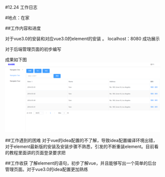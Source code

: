 #12.24 工作日志

#地点：在家

##工作内容和进度

对于vue3.0的安装和对应vue3.0的element的安装
。
localhost：8080 成功展示

对于后端管理页面的初步编写

成果如下图
![](1.png)


##工作遇到的困难
对于vue的idea配置的不了解，导致idea配置编译环境出错，对于element最新版的安装及安装步骤不熟悉，引发的不断重装element。目前看的教程里面讲的页面登录要求把


##工作收获
了解element的语句，初步了解vue，并且能够写出一个简单的后台管理页面。对于vue3.0的idea配置更加熟练